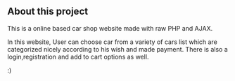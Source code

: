 ## About this project


This is a online based car shop website made with raw PHP and AJAX.

In this website, User can choose car from a variety of cars list which are categorized nicely according to his wish and made payment.
There is also a login,registration and add to cart options as well.

:)
